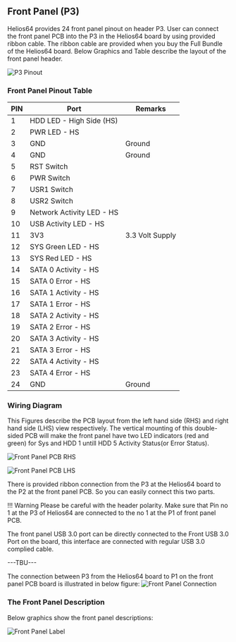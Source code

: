 ## Front Panel (P3)

Helios64 provides 24 front panel pinout on header P3.
User can connect the front panel PCB into the P3 in the Helios64 board by using provided ribbon cable. 
The ribbon cable are provided when you buy the Full Bundle of the Helios64 board.
Below Graphics and Table describe the layout of the front panel header.

![P3 Pinout](/helios64/img/front-panel/fp-header.png)

### Front Panel Pinout Table

| PIN | Port | Remarks |
|-----|------|-------------|
| 1   | HDD LED - High Side (HS) | |
| 2   | PWR LED - HS | |
| 3   | GND          | Ground |
| 4   | GND          | Ground |
| 5   | RST Switch   | |
| 6   | PWR Switch   | | 
| 7   | USR1 Switch  | | 
| 8   | USR2 Switch  | | 
| 9   | Network Activity LED - HS | | 
| 10  | USB Activity LED - HS | |
| 11  | 3V3                  | 3.3 Volt Supply |
| 12  | SYS Green LED - HS   | |
| 13  | SYS Red LED - HS     | | 
| 14  | SATA 0 Activity - HS | | 
| 15  | SATA 0 Error - HS    | | 
| 16  | SATA 1 Activity - HS | | 
| 17  | SATA 1 Error - HS    | | 
| 18  | SATA 2 Activity - HS | | 
| 19  | SATA 2 Error - HS    | | 
| 20  | SATA 3 Activity - HS | | 
| 21  | SATA 3 Error - HS    | | 
| 22  | SATA 4 Activity - HS | |
| 23  | SATA 4 Error - HS    | | 
| 24  | GND                  | Ground |
 
### Wiring Diagram

This Figures describe the PCB layout from the left hand side (RHS) and right hand side (LHS) view respectively.
The vertical mounting of this double-sided PCB will make the front panel have two LED indicators (red and green) for Sys and HDD 1 untill HDD 5 Activity Status(or Error Status).

![Front Panel PCB RHS](/helios64/img/front-panel/fp-pcb-rhs.png)

![Front Panel PCB LHS](/helios64/img/front-panel/fp-pcb-lhs.png)

There is provided ribbon connection from the P3 at the Helios64 board to the P2 at the front panel PCB.
So you can easily connect this two parts.

!!! Warning
        Please be careful with the header polarity. Make sure that Pin no 1 at the P3 of Helios64 are connected to the no 1 at the P1 of front panel PCB.

The front panel USB 3.0 port can be directly connected to the Front USB 3.0 Port on the board, this interface are connected with regular USB 3.0 complied cable.

---TBU---

The connection between P3 from the Helios64 board to P1 on the front panel PCB board is illustrated in below figure:
![Front Panel Connection](/helios64/img/hardware/ribbon-cable-connected.jpg)



### The Front Panel Description

Below graphics show the front panel descriptions:

![Front Panel Label](/helios64/img/front-panel/front-panel-labeled.jpg)
